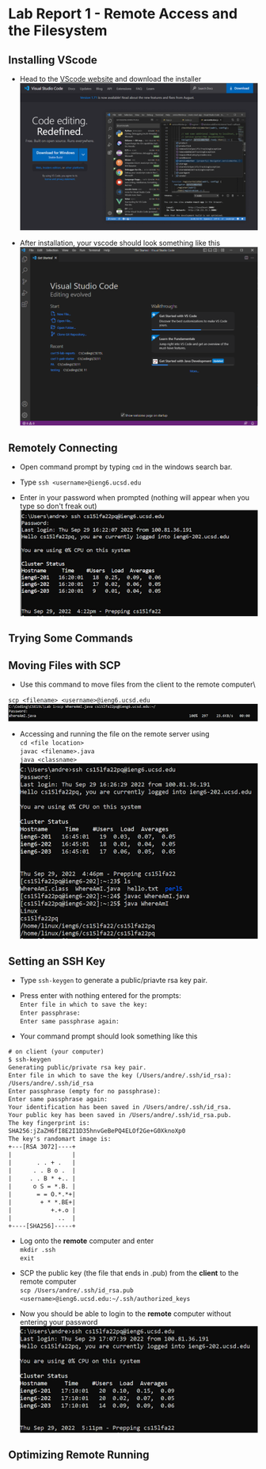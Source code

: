 # Lab Report 1 - Remote Access and the Filesystem

## Installing VScode
- Head to the [VScode website](https://code.visualstudio.com/) and download the installer\
![Image](vscode1.png)

- After installation, your vscode should look something like this
![Image](vscode2.png)

## Remotely Connecting
- Open command prompt by typing `cmd` in the windows search bar.

- Type ``ssh <username>@ieng6.ucsd.edu`` 

- Enter in your password when prompted (nothing will appear when you type so don't freak out)\
![Image](remote1.png)

## Trying Some Commands


## Moving Files with SCP
- Use this command to move files from the client to the remote computer\

``scp <filename> <username>@ieng6.ucsd.edu ``\
![Image](scp1.png)

- Accessing and running the file on the remote server using\
``cd <file location>``\
``javac <filename>.java``\
``java <classname>``\
![Image](scp2.png)

## Setting an SSH Key
- Type ``ssh-keygen`` to generate a public/priavte rsa key pair.

- Press enter with nothing entered for the prompts: \
``Enter file in which to save the key:``\
``Enter passphrase:``\
``Enter same passphrase again: ``

- Your command prompt should look something like this

``` 
# on client (your computer)
$ ssh-keygen
Generating public/private rsa key pair.
Enter file in which to save the key (/Users/andre/.ssh/id_rsa): /Users/andre/.ssh/id_rsa
Enter passphrase (empty for no passphrase): 
Enter same passphrase again: 
Your identification has been saved in /Users/andre/.ssh/id_rsa.
Your public key has been saved in /Users/andre/.ssh/id_rsa.pub.
The key fingerprint is:
SHA256:jZaZH6fI8E2I1D35hnvGeBePQ4ELOf2Ge+G0XknoXp0 
The key's randomart image is:
+---[RSA 3072]----+
|                 |
|       . . + .   |
|      . . B o .  |
|     . . B * +.. |
|      o S = *.B. |
|       = = O.*.*+|
|        + * *.BE+|
|           +.+.o |
|             ..  |
+----[SHA256]-----+ 
```
- Log onto the **remote** computer and enter\
``mkdir .ssh``\
``exit``

- SCP the public key (the file that ends in .pub) from the **client** to the remote computer\
``scp /Users/andre/.ssh/id_rsa.pub <username>@ieng6.ucsd.edu:~/.ssh/authorized_keys``

- Now you should be able to login to the **remote** computer without entering your password\
![Image](ssh1.png)

## Optimizing Remote Running
